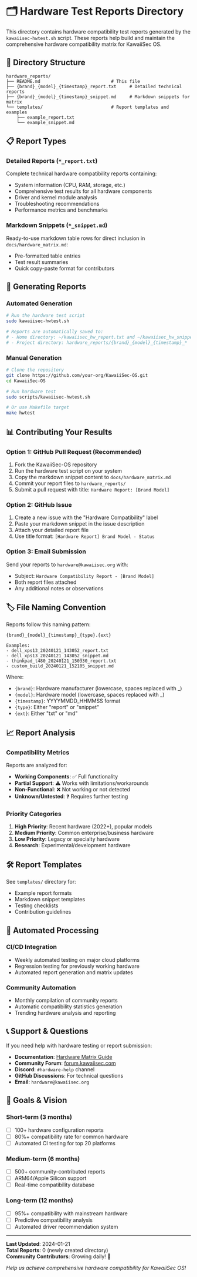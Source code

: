 # 🗂️ Hardware Test Reports Directory

This directory contains hardware compatibility test reports generated by the `kawaiisec-hwtest.sh` script. These reports help build and maintain the comprehensive hardware compatibility matrix for KawaiiSec OS.

## 📁 Directory Structure

```
hardware_reports/
├── README.md                           # This file
├── {brand}_{model}_{timestamp}_report.txt     # Detailed technical reports
├── {brand}_{model}_{timestamp}_snippet.md     # Markdown snippets for matrix
└── templates/                          # Report templates and examples
    ├── example_report.txt
    └── example_snippet.md
```

## 📋 Report Types

### Detailed Reports (`*_report.txt`)
Complete technical hardware compatibility reports containing:
- System information (CPU, RAM, storage, etc.)
- Comprehensive test results for all hardware components
- Driver and kernel module analysis
- Troubleshooting recommendations
- Performance metrics and benchmarks

### Markdown Snippets (`*_snippet.md`)
Ready-to-use markdown table rows for direct inclusion in `docs/hardware_matrix.md`:
- Pre-formatted table entries
- Test result summaries
- Quick copy-paste format for contributors

## 🚀 Generating Reports

### Automated Generation
```bash
# Run the hardware test script
sudo kawaiisec-hwtest.sh

# Reports are automatically saved to:
# - Home directory: ~/kawaiisec_hw_report.txt and ~/kawaiisec_hw_snippet.md
# - Project directory: hardware_reports/{brand}_{model}_{timestamp}_*
```

### Manual Generation
```bash
# Clone the repository
git clone https://github.com/your-org/KawaiiSec-OS.git
cd KawaiiSec-OS

# Run hardware test
sudo scripts/kawaiisec-hwtest.sh

# Or use Makefile target
make hwtest
```

## 📊 Contributing Your Results

### Option 1: GitHub Pull Request (Recommended)
1. Fork the KawaiiSec-OS repository
2. Run the hardware test script on your system
3. Copy the markdown snippet content to `docs/hardware_matrix.md`
4. Commit your report files to `hardware_reports/`
5. Submit a pull request with title: `Hardware Report: [Brand Model]`

### Option 2: GitHub Issue
1. Create a new issue with the "Hardware Compatibility" label
2. Paste your markdown snippet in the issue description
3. Attach your detailed report file
4. Use title format: `[Hardware Report] Brand Model - Status`

### Option 3: Email Submission
Send your reports to `hardware@kawaiisec.org` with:
- Subject: `Hardware Compatibility Report - [Brand Model]`
- Both report files attached
- Any additional notes or observations

## 🏷️ File Naming Convention

Reports follow this naming pattern:
```
{brand}_{model}_{timestamp}_{type}.{ext}

Examples:
- dell_xps13_20240121_143052_report.txt
- dell_xps13_20240121_143052_snippet.md
- thinkpad_t480_20240121_150330_report.txt
- custom_build_20240121_152105_snippet.md
```

Where:
- `{brand}`: Hardware manufacturer (lowercase, spaces replaced with _)
- `{model}`: Hardware model (lowercase, spaces replaced with _)
- `{timestamp}`: YYYYMMDD_HHMMSS format
- `{type}`: Either "report" or "snippet"
- `{ext}`: Either "txt" or "md"

## 📈 Report Analysis

### Compatibility Metrics
Reports are analyzed for:
- **Working Components**: ✅ Full functionality
- **Partial Support**: ⚠️ Works with limitations/workarounds
- **Non-Functional**: ❌ Not working or not detected
- **Unknown/Untested**: ❓ Requires further testing

### Priority Categories
1. **High Priority**: Recent hardware (2022+), popular models
2. **Medium Priority**: Common enterprise/business hardware
3. **Low Priority**: Legacy or specialty hardware
4. **Research**: Experimental/development hardware

## 🛠️ Report Templates

See `templates/` directory for:
- Example report formats
- Markdown snippet templates
- Testing checklists
- Contribution guidelines

## 🔄 Automated Processing

### CI/CD Integration
- Weekly automated testing on major cloud platforms
- Regression testing for previously working hardware
- Automated report generation and matrix updates

### Community Automation
- Monthly compilation of community reports
- Automatic compatibility statistics generation
- Trending hardware analysis and reporting

## 📞 Support & Questions

If you need help with hardware testing or report submission:

- **Documentation**: [Hardware Matrix Guide](../docs/hardware_matrix.md)
- **Community Forum**: [forum.kawaiisec.com](https://forum.kawaiisec.com)
- **Discord**: `#hardware-help` channel
- **GitHub Discussions**: For technical questions
- **Email**: `hardware@kawaiisec.org`

## 🎯 Goals & Vision

### Short-term (3 months)
- [ ] 100+ hardware configuration reports
- [ ] 80%+ compatibility rate for common hardware
- [ ] Automated CI testing for top 20 platforms

### Medium-term (6 months)
- [ ] 500+ community-contributed reports
- [ ] ARM64/Apple Silicon support
- [ ] Real-time compatibility database

### Long-term (12 months)
- [ ] 95%+ compatibility with mainstream hardware
- [ ] Predictive compatibility analysis
- [ ] Automated driver recommendation system

---

**Last Updated**: 2024-01-21  
**Total Reports**: 0 (newly created directory)  
**Community Contributors**: Growing daily! 🌸

*Help us achieve comprehensive hardware compatibility for KawaiiSec OS!* 